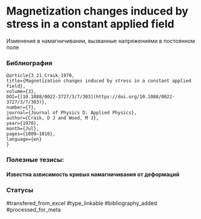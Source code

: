 # Magnetization changes induced by stress in a constant applied field

Изменения в намагничивании, вызванные напряжениями в постоянном поле

### Библиография
```
@article{3_21_Craik_1970,
title={Magnetization changes induced by stress in a constant applied field},
volume={3},
DOI={[10.1088/0022-3727/3/7/303](https://doi.org/10.1088/0022-3727/3/7/303)},
number={7},
journal={Journal of Physics D: Applied Physics},
author={Craik, D J and Wood, M J},
year={1970},
month={Jul},
pages={1009–1016},
language={en}
}
```

### Полезные тезисы:

#### Известна азвисимость кривых намагничивания от деформаций


### Статусы
#transfered_from_excel 
#type_linkable 
#bibliography_added
#processed_for_meta
